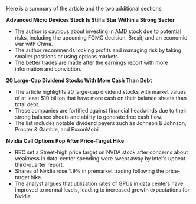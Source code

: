 Here is a summary of the article and the two additional sections:

**Advanced Micro Devices Stock Is Still a Star Within a Strong Sector**

* The author is cautious about investing in AMD stock due to potential risks, including the upcoming FOMC decision, Brexit, and an economic war with China.
* The author recommends locking profits and managing risk by taking smaller positions or using options markets.
* The better trades are made after the earnings report with more information and conviction.

**20 Large-Cap Dividend Stocks With More Cash Than Debt**

* The article highlights 20 large-cap dividend stocks with market values of at least $10 billion that have more cash on their balance sheets than total debt.
* These companies are fortified against financial headwinds due to their strong balance sheets and ability to generate free cash flow.
* The list includes notable dividend payers such as Johnson & Johnson, Procter & Gamble, and ExxonMobil.

**Nvidia Call Options Pop After Price-Target Hike**

* RBC set a Street-high price target on NVDA stock after concerns about weakness in data-center spending were swept away by Intel's upbeat third-quarter report.
* Shares of Nvidia rose 1.9% in premarket trading following the price-target hike.
* The analyst argues that utilization rates of GPUs in data centers have improved to normal levels, leading to increased growth expectations for Nvidia.